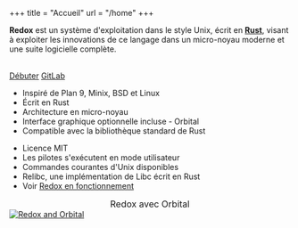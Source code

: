 +++
title = "Accueil"
url = "/home"
+++
<div class="row install-row">
  <div class="col-md-8">
    <p class="pitch">
      <b>Redox</b> est un système d'exploitation dans
      le style Unix, écrit en <a style="color: inherit;"
      href="https://www.rust-lang.org/fr/"><b>Rust</b></a>, visant
      à exploiter les innovations de ce langage dans un micro-noyau
      moderne et une suite logicielle complète.
    </p>
  </div>
  <div class="col-md-4 install-box">
    <br/>
    <a class="btn btn-primary" href="/fr/quickstart/">Débuter</a>
    <a class="btn btn-default" href="https://gitlab.redox-os.org/redox-os/redox/">GitLab</a>
  </div>
</div>
<div class="row features">
  <div class="col-md-6">
    <ul class="laundry-list" style="margin-bottom: 0px;">
      <li>Inspiré de Plan 9, Minix, BSD et Linux</li>
      <li>Écrit en Rust</li>
      <li>Architecture en micro-noyau</li>
      <li>Interface graphique optionnelle incluse - Orbital</li>
      <li>Compatible avec la bibliothèque standard de Rust</li>
    </ul>
  </div>
  <div class="col-md-6">
    <ul class="laundry-list">
      <li>Licence MIT</li>
      <li>Les pilotes s'exécutent en mode utilisateur</li>
      <li>Commandes courantes d'Unix disponibles</li>
      <li>Relibc, une implémentation de Libc écrit en Rust</li>
      <li>Voir <a href="/fr/screens/">Redox en fonctionnement</a></li>
    </ul>
  </div>
</div>
<div class="row features">
  <div class="col-sm-12">
    <div style="font-size: 16px; text-align: center;">
      Redox avec Orbital
    </div>
    <a href="/img/redox-orbital/large.png">
      <picture>
        <source media="(min-width: 1300px)" srcset="/img/redox-orbital/large.webp" type="image/webp">
        <source media="(min-width: 640px)" srcset="/img/redox-orbital/medium.webp" type="image/webp">
        <source media="(min-width: 320px)" srcset="/img/redox-orbital/medium.webp" type="image/webp">
        <source media="(min-width: 1300px)" srcset="/img/redox-orbital/large.png" type="image/png">
        <source media="(min-width: 640px)" srcset="/img/redox-orbital/medium.png" type="image/png">
        <source media="(min-width: 320px)" srcset="/img/redox-orbital/small.png" type="image/png">
        <img src="/img/redox-orbital/medium.png" class="img-responsive" alt="Redox and Orbital">
      </picture>
    </a>
  </div>
</div>
